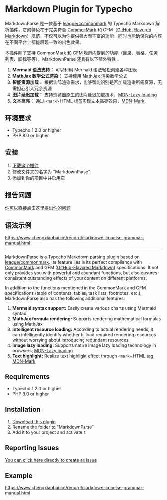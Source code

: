 Markdown Plugin for Typecho
=========================

MarkdownParse 是一款基于 [league/commonmark](https://commonmark.thephpleague.com) 的 Typecho Markdown 解析插件，它的特色在于完美符合 [CommonMark](https://spec.commonmark.org) 和 GFM（[GitHub-Flavored Markdown](https://github.github.com/gfm/)）规范，不仅可以为你提供强大而丰富的功能，同时也能确保你的内容在不同平台上都能展现一致的出色效果。

本插件除了支持 CommonMark 和 GFM 规范内提到的功能（目录、表格、任务列表、脚标等等），MarkdownParse 还具有以下额外特性：

1. **Mermaid 语法支持：** 可以利用 Mermaid 语法轻松创建各种图表
2. **MathJax 数学公式渲染：** 支持使用 MathJax 渲染数学公式
3. **智能资源加载：** 根据实际渲染需求，能够智能识别是否加载渲染所需资源，无需担心引入冗余资源
4. **图片延迟加载：** 支持浏览器原生的图片延迟加载技术，[MDN-Lazy loading](https://developer.mozilla.org/en-US/docs/Web/Performance/Lazy_loading)
5. **文本高亮：** 通过 `<mark>` HTML 标签实现文本高亮效果，[MDN-Mark](https://developer.mozilla.org/en-US/docs/Web/HTML/Element/mark)

## 环境要求

* Typecho 1.2.0 or higher
* PHP 8.0 or higher

## 安装

1. [下载这个插件](https://github.com/mrgeneralgoo/typecho-markdown/archive/master.zip)
2. 修改文件夹的名字为 "MarkdownParse"
3. 添加到你的项目中并启用它

## 报告问题

[你可以直接点击这里提出你的问题](https://github.com/mrgeneralgoo/typecho-markdown/issues/new)

##  语法示例

https://www.chengxiaobai.cn/record/markdown-concise-grammar-manual.html

------

MarkdownParse is a Typecho Markdown parsing plugin based on [league/commonmark](https://commonmark.thephpleague.com). Its feature lies in its perfect compliance with [CommonMark](https://spec.commonmark.org) and GFM ([GitHub-Flavored Markdown](https://github.github.com/gfm/)) specifications. It not only provides you with powerful and abundant functions, but also ensures consistent outstanding effects of your content on different platforms.

In addition to the functions mentioned in the CommonMark and GFM specifications (table of contents, tables, task lists, footnotes, etc.), MarkdownParse also has the following additional features:

1. **Mermaid syntax support:** Easily create various charts using Mermaid syntax
2. **MathJax formula rendering:** Supports rendering mathematical formulas using MathJax  
3. **Intelligent resource loading:** According to actual rendering needs, it can intelligently identify whether to load required rendering resources without worrying about introducing redundant resources
4. **Image lazy loading:** Supports native image lazy loading technology in browsers, [MDN-Lazy loading](https://developer.mozilla.org/en-US/docs/Web/Performance/Lazy_loading)
5. **Text highlight:** Realize text highlight effect through `<mark>` HTML tag, [MDN-Mark](https://developer.mozilla.org/en-US/docs/Web/HTML/Element/mark)

## Requirements

* Typecho 1.2.0 or higher
* PHP 8.0 or higher

## Installation 

1. [Download this plugin](https://github.com/mrgeneralgoo/typecho-markdown/archive/master.zip)  
2. Rename the folder to "MarkdownParse"  
3. Add it to your project and activate it

## Reporting Issues  

[You can click here directly to create an issue](https://github.com/mrgeneralgoo/typecho-markdown/issues/new)  

## Example

https://www.chengxiaobai.cn/record/markdown-concise-grammar-manual.html
